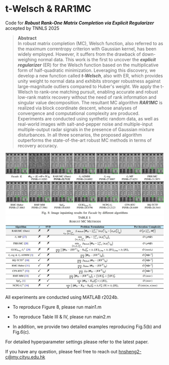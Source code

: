 # t-Welsch & RAR1MC
Code for ___Robust Rank-One Matrix Completion via Explicit Regularizer___ accepted by TNNLS 2025
> **Abstract**  
> In robust matrix completion (MC), Welsch function, also referred to as the maximum correntropy criterion with Gaussian kernel, has been widely employed. However, it suffers from the drawback of down-weighing normal data. This work is the first to uncover the ___explicit regularizer___ (ER) for the Welsch function based on the multiplicative form of half-quadratic minimization. Leveraging this discovery, we develop a new function called ___t-Welsch___, also with ER, which provides unity weight to normal data and exhibits stronger robustness against large-magnitude outliers compared to Huber's weight. We apply the t-Welsch to rank-one matching pursuit, enabling accurate and robust low-rank matrix recovery without the need of rank information and singular value decomposition. The resultant MC algorithm ___RAR1MC___ is realized via block coordinate descent, whose analyses of convergence and computational complexity are produced. Experiments are conducted using synthetic random data, as well as real-world images with salt-and-pepper noise and multiple-input multiple-output radar signals in the presence of Gaussian mixture disturbances. In all three scenarios, the proposed algorithm outperforms the state-of-the-art robust MC methods in terms of recovery accuracy.

<img src="https://github.com/ShuDun23/t-Welsch-and-RAR1MC/blob/main/figures/Fig8.png" width="800px">

<img src="https://github.com/ShuDun23/t-Welsch-and-RAR1MC/blob/main/figures/table1.png" width="800px">

All experiments are conducted using MATLAB r2024b.

- To reproduce Figure 8, please run main1.m

- To reproduce Table III & IV, please run main2.m

- In addition, we provide two detailed examples reproducing Fig.5(b) and Fig.6(c).

For detailed hyperparameter settings please refer to the latest paper.

If you have any question, please feel free to reach out hnsheng2-c@my.cityu.edu.hk
